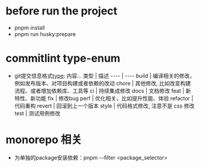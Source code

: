 # before run the project
- pnpm install
- pnpm run husky:prepare

# commitlint type-enum 
- git提交信息格式[type](子包名): 内容...
类型 | 描述
---- | ----
build | 编译相关的修改，例如发布版本、对项目构建或者依赖的改动
chore | 其他修改, 比如改变构建流程、或者增加依赖库、工具等
ci | 持续集成修改
docs | 文档修改
feat | 新特性、新功能
fix | 修改bug
perf | 优化相关，比如提升性能、体验
refactor | 代码重构
revert | 回滚到上一个版本
style | 代码格式修改, 注意不是 css 修改
test | 测试用例修改

# monorepo 相关
- 为单独的package安装依赖：pnpm --filter <package_selector> <command>